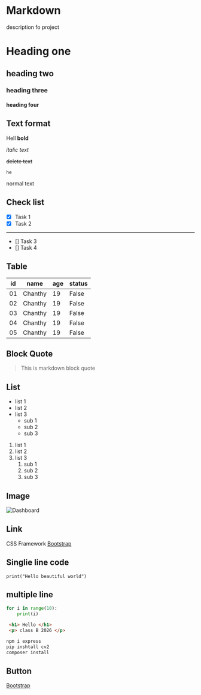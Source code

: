 # Markdown
description fo project
# Heading one
## heading two
### heading three
#### heading four


## Text format

Hell **bold**

*italic text*

~~delete text~~

```he```

normal text


## Check list
- [x] Task 1
- [x] Task 2
---
- []  Task 3
- []  Task 4

## Table
|id | name | age | status |
|---|------|-----|--------|
| 01 | Chanthy | 19 | False|
| 02 | Chanthy | 19 | False|
| 03 | Chanthy | 19 | False|
| 04 | Chanthy | 19 | False|
| 05 | Chanthy | 19 | False|


## Block Quote

> This is markdown block quote

## List
- list 1
- list 2
- list 3
    - sub 1
    - sub 2
    - sub 3
1. list 1
2. list 2
3. list 3
    1. sub 1
    2. sub 2
    3. sub 3

## Image
![Dashboard](url.jpg)

## Link 
CSS Framework [Bootstrap](https://www.google.com/)


## Singlie line code
`print("Hello beautiful world")`

## multiple line
```Python
for i in range(10):
    print(i)
```

```html
 <h1> Hello </h1>
 <p> class B 2026 </p>
```

```bash
npm i express
pip inshtall cv2
composer install
```


## Button
<a href="https://www.google.com/" target="_blak">Bootstrap</a>